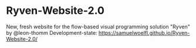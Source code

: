 # Ryven-Website-2.0
New, fresh website for the flow-based visual programming solution "Ryven" by @leon-thomm
Development-state: https://samuelwoelfl.github.io/Ryven-Website-2.0/
